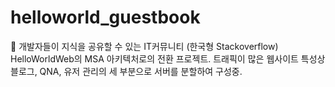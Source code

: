 # helloworld_guestbook

<aside>
📍 개발자들이 지식을 공유할 수 있는 IT커뮤니티 (한국형 Stackoverflow) HelloWorldWeb의 MSA 아키텍처로의 전환 프로젝트.
트래픽이 많은 웹사이트 특성상 블로그, QNA, 유저 관리의 세 부분으로 서버를 분할하여 구성중.
</aside>
